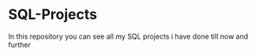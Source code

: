 # SQL-Projects

In this repository you can see all my SQL projects i have done till now and further
